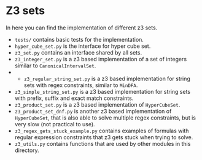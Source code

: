 # Z3 sets

In here you can find the implementation of different z3 sets.

- `tests/` contains basic tests for the implementation.
- `hyper_cube_set.py` is the interface for hyper cube set.
- `z3_set.py` contains an interface shared by all sets.
- `z3_integer_set.py` is a z3 based implementation of a set of integers similar to `CanonicalIntervalSet`.
- - `z3_regular_string_set.py` is a z3 based implementation for string sets with regex constraints,
similar to `MinDFA`.
- `z3_simple_string_set.py` is a z3 based implementation for string sets 
with prefix, suffix and exact match constraints.
- `z3_product_set.py` is a z3 based implementation of `HyperCubeSet`.
- `z3_product_set_dnf.py` is another z3 based implementation of `HyperCubeSet`, 
that is also able to solve multiple regex constraints, but is very slow (not practical to use). 
- `z3_regex_gets_stuck_example.py` contains examples of formulas with regular expression constraints that z3
gets stuck when trying to solve.
- `z3_utils.py` contains functions that are used by other modules in this directory.
